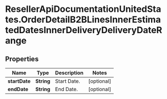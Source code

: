 # ResellerApiDocumentationUnitedStates.OrderDetailB2BLinesInnerEstimatedDatesInnerDeliveryDeliveryDateRange

## Properties

Name | Type | Description | Notes
------------ | ------------- | ------------- | -------------
**startDate** | **String** | Start Date. | [optional] 
**endDate** | **String** | End Date. | [optional] 


